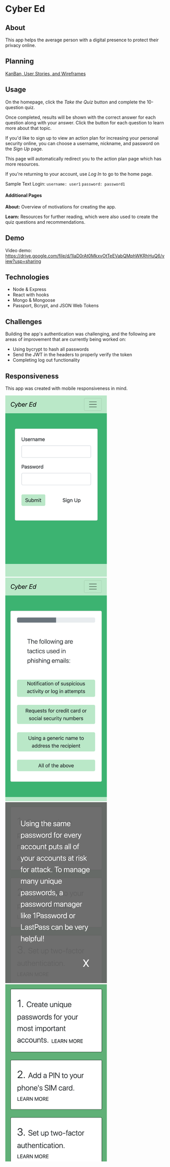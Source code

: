 # Cyber Ed

## About

This app helps the average person with a digital presence to protect their privacy online.

## Planning

[KanBan, User Stories, and Wireframes](https://github.com/zoe-gonzales/cyber-ed/tree/master/process)

## Usage

On the homepage, click the *Take the Quiz* button and complete the 10-question quiz.

Once completed, results will be shown with the correct answer for each question along with your answer. Click the button for each question to learn more about that topic.

If you'd like to sign up to view an action plan for increasing your personal security online, you can choose a username, nickname, and password on the *Sign Up* page.

This page will automatically redirect you to the action plan page which has more resources.

If you're returning to your account, use *Log In* to go to the home page. 

Sample Text Login:
` username: user1 `
` password: password1 `

#### Additional Pages

**About:** Overview of motivations for creating the app.

**Learn:** Resources for further reading, which were also used to create the quiz questions and recommendations.

## Demo

Video demo: https://drive.google.com/file/d/1laD0rAt0MkxvOtTeEVabQMphWKRhHuQ6/view?usp=sharing

## Technologies
* Node & Express
* React with hooks
* Mongo & Mongoose
* Passport, Bcrypt, and JSON Web Tokens

## Challenges
Building the app's authentication was challenging, and the following are areas of improvement that are currently being worked on:
* Using bycrypt to hash all passwords
* Send the JWT in the headers to properly verify the token
* Completing log out functionality

## Responsiveness
This app was created with mobile responsiveness in mind.

<img src="./client/public/images/readme/signin.png" width="320">
<img src="./client/public/images/readme/quiz.png" width="320">
<img src="./client/public/images/readme/modal.png" width="320">
<img src="./client/public/images/readme/action.png" width="320">
